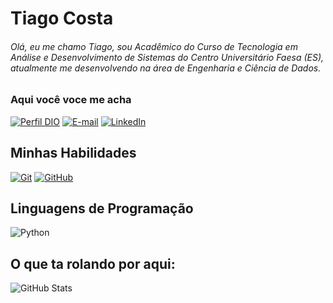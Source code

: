 # Tiago Costa 
###### Olá, eu me chamo Tiago, sou Acadêmico do Curso de Tecnologia em Análise e Desenvolvimento de Sistemas do Centro Universitário Faesa (ES), atualmente me desenvolvendo na área de Engenharia e Ciência de Dados.

### Aqui você voce me acha
[![Perfil DIO](https://img.shields.io/badge/-Meu%20Perfil%20na%20DIO-30A3DC?style=for-the-badge)](https://web.dio.me/users/costa_tiagob/)
[![E-mail](https://img.shields.io/badge/-Email-000?style=for-the-badge&logo=microsoft-outlook&logoColor=E94D5F)](mailto:costa.tiagob@gmail.com)
[![LinkedIn](https://img.shields.io/badge/-LinkedIn-000?style=for-the-badge&logo=linkedin&logoColor=30A3DC)](https://www.linkedin.com/in/tiagocostareal/)


## Minhas Habilidades 
[![Git](https://img.shields.io/badge/Git-000?style=for-the-badge&logo=git&logoColor=E94D5F)](https://git-scm.com/doc) 
[![GitHub](https://img.shields.io/badge/GitHub-000?style=for-the-badge&logo=github&logoColor=30A3DC)](https://docs.github.com/)


## Linguagens de Programação
![Python](https://img.shields.io/badge/Python-000?style=for-the-badge&logo=python)



## O que ta rolando por aqui: 
![GitHub Stats](https://github-readme-stats.vercel.app/api?username=tiagocostareal&theme=transparent&bg_color=000&border_color=30A3DC&show_icons=true&icon_color=30A3DC&title_color=E94D5F&text_color=FFF)

